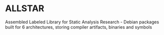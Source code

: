 # ALLSTAR
 Assembled Labeled Library for Static Analysis Research - Debian packages built for 6 architectures, storing compiler artifacts, binaries and symbols 
